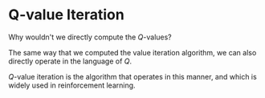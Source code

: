 # Q-value Iteration

Why wouldn't we directly compute the $Q$-values?

The same way that we computed the value iteration algorithm, we can also directly operate in the language of $Q$.

$Q$-value iteration is the algorithm that operates in this manner, and which is widely used in reinforcement learning.
